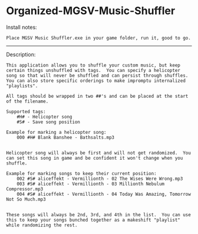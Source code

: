 # Organized-MGSV-Music-Shuffler

Install notes: 

	Place MGSV Music Shuffler.exe in your game folder, run it, good to go.  
_____________________________

Description:

	This application allows you to shuffle your custom music, but keep certain things unshuffled with tags.  You can specify a helicopter song so that will never be shuffled and can persist through shuffles.  You can also store specific orderings to make impromptu internalized "playlists".  

	All tags should be wrapped in two ##'s and can be placed at the start of the filename.  

	Supported tags:
		#H# - Helicopter song
		#S# - Save song position

	Example for marking a helicopter song: 
		000 #H# Blank Banshee - Bathsalts.mp3
	
	
	Helicopter song will always be first and will not get randomized.  You can set this song in game and be confident it won't change when you shuffle.  

	Example for marking songs to keep their current position: 
		002 #S# aliceffekt - Vermillionth - 02 The Wises Were Wrong.mp3
		003 #S# aliceffekt - Vermillionth - 03 Millionth Nebulum Compressor.mp3
		004 #S# aliceffekt - Vermillionth - 04 Today Was Amazing, Tomorrow Not So Much.mp3


	These songs will always be 2nd, 3rd, and 4th in the list.  You can use this to keep your songs bunched together as a makeshift "playlist" while randomizing the rest.
